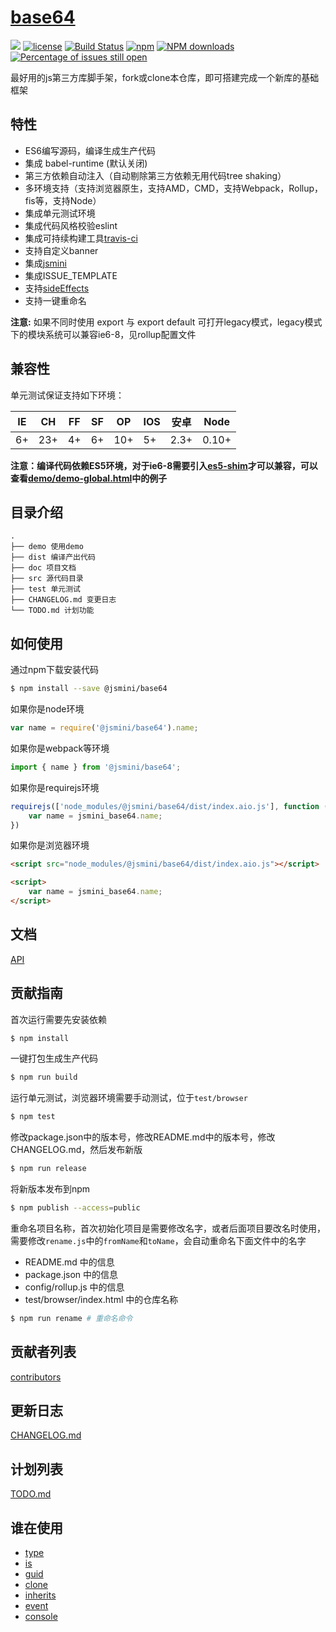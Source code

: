 # [base64](https://github.com/jsmini/base64) 

[![](https://img.shields.io/badge/Powered%20by-jslib%20base64-brightgreen.svg)](https://github.com/yanhaijing/jslib-base64)
[![license](https://img.shields.io/badge/license-MIT-blue.svg)](https://github.com/jsmini/base64/blob/master/LICENSE)
[![Build Status](https://travis-ci.org/jsmini/base64.svg?branch=master)](https://travis-ci.org/jsmini/base64)
[![npm](https://img.shields.io/badge/npm-0.2.0-orange.svg)](https://www.npmjs.com/package/@jsmini/base64)
[![NPM downloads](http://img.shields.io/npm/dm/@jsmini/base64.svg?style=flat-square)](http://www.npmtrends.com/@jsmini/base64)
[![Percentage of issues still open](http://isitmaintained.com/badge/open/jsmini/base64.svg)](http://isitmaintained.com/project/jsmini/base64 "Percentage of issues still open")

最好用的js第三方库脚手架，fork或clone本仓库，即可搭建完成一个新库的基础框架

## 特性

- ES6编写源码，编译生成生产代码
- 集成 babel-runtime (默认关闭)
- 第三方依赖自动注入（自动剔除第三方依赖无用代码tree shaking）
- 多环境支持（支持浏览器原生，支持AMD，CMD，支持Webpack，Rollup，fis等，支持Node）
- 集成单元测试环境
- 集成代码风格校验eslint
- 集成可持续构建工具[travis-ci](https://www.travis-ci.org/)
- 支持自定义banner
- 集成[jsmini](https://github.com/jsmini)
- 集成ISSUE_TEMPLATE
- 支持[sideEffects](https://juejin.im/post/5b4ff9ece51d45190c18bb65)
- 支持一键重命名

**注意:** 如果不同时使用 export 与 export default 可打开legacy模式，legacy模式下的模块系统可以兼容ie6-8，见rollup配置文件

## 兼容性
单元测试保证支持如下环境：

| IE   | CH   | FF   | SF   | OP   | IOS  | 安卓   | Node  |
| ---- | ---- | ---- | ---- | ---- | ---- | ---- | ----- |
| 6+   | 23+  | 4+   | 6+   | 10+  | 5+   | 2.3+ | 0.10+ |

**注意：编译代码依赖ES5环境，对于ie6-8需要引入[es5-shim](http://github.com/es-shims/es5-shim/)才可以兼容，可以查看[demo/demo-global.html](../demo/demo-global.html)中的例子**

## 目录介绍

```
.
├── demo 使用demo
├── dist 编译产出代码
├── doc 项目文档
├── src 源代码目录
├── test 单元测试
├── CHANGELOG.md 变更日志
└── TODO.md 计划功能
```

## 如何使用
通过npm下载安装代码

```bash
$ npm install --save @jsmini/base64
```

如果你是node环境

```js
var name = require('@jsmini/base64').name;
```

如果你是webpack等环境

```js
import { name } from '@jsmini/base64';
```

如果你是requirejs环境

```js
requirejs(['node_modules/@jsmini/base64/dist/index.aio.js'], function (jsmini_base64) {
    var name = jsmini_base64.name;
})
```

如果你是浏览器环境

```html
<script src="node_modules/@jsmini/base64/dist/index.aio.js"></script>

<script>
    var name = jsmini_base64.name;
</script>
```

## 文档
[API](https://github.com/jsmini/base64/blob/master/doc/api.md)

## 贡献指南
首次运行需要先安装依赖

```bash
$ npm install
```

一键打包生成生产代码

```bash
$ npm run build
```

运行单元测试，浏览器环境需要手动测试，位于`test/browser`

```bash
$ npm test
```

修改package.json中的版本号，修改README.md中的版本号，修改CHANGELOG.md，然后发布新版

```bash
$ npm run release
```

将新版本发布到npm

```bash
$ npm publish --access=public
```

重命名项目名称，首次初始化项目是需要修改名字，或者后面项目要改名时使用，需要修改`rename.js`中的`fromName`和`toName`，会自动重命名下面文件中的名字

- README.md 中的信息
- package.json 中的信息
- config/rollup.js 中的信息
- test/browser/index.html 中的仓库名称

```bash
$ npm run rename # 重命名命令
```

## 贡献者列表
[contributors](https://github.com/jsmini/base64/graphs/contributors)

## 更新日志
[CHANGELOG.md](https://github.com/jsmini/base64/blob/master/CHANGELOG.md)

## 计划列表
[TODO.md](https://github.com/jsmini/base64/blob/master/TODO.md)

## 谁在使用

- [type](https://github.com/jsmini/type)
- [is](https://github.com/jsmini/is)
- [guid](https://github.com/jsmini/guid)
- [clone](https://github.com/jsmini/clone)
- [inherits](https://github.com/jsmini/inherits)
- [event](https://github.com/jsmini/event)
- [console](https://github.com/jsmini/console)
